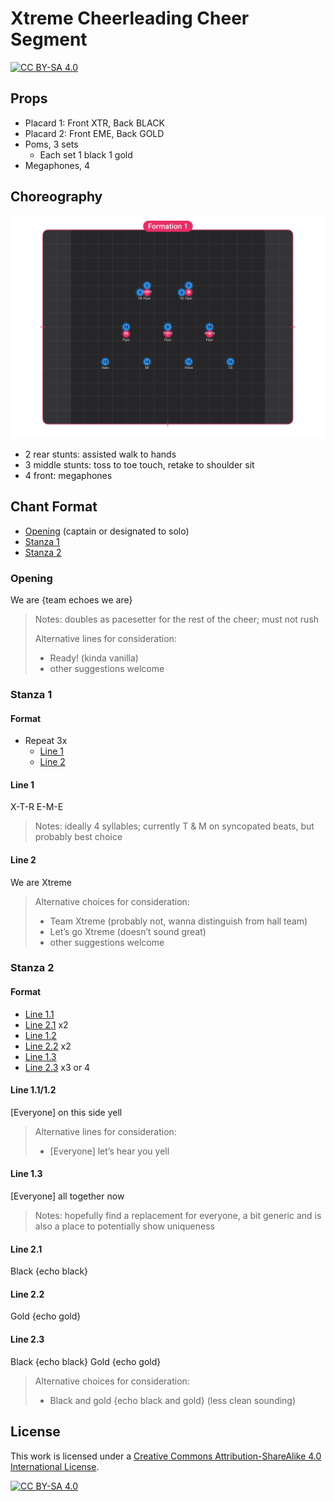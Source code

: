 ﻿# Xtreme Cheerleading Cheer Segment

[![CC BY-SA 4.0][cc-by-sa-shield]][cc-by-sa]

## Props

- Placard 1: Front XTR, Back BLACK
- Placard 2: Front EME, Back GOLD
- Poms, 3 sets
  - Each set 1 black 1 gold
- Megaphones, 4 

## Choreography

![Cheer Segment Positioning](/assets/img/positioning.png)

- 2 rear stunts: assisted walk to hands
- 3 middle stunts: toss to toe touch, retake to shoulder sit
- 4 front: megaphones

## Chant Format

- [Opening](#opening) (captain or designated  to solo)
- [Stanza 1](#stanza-1)
- [Stanza 2](#stanza-2)

### Opening

We are {team echoes we are}

> Notes: doubles as pacesetter for the rest of the cheer; must not rush
>
> Alternative lines for consideration:
> - Ready! (kinda vanilla)
> - other suggestions welcome

### Stanza 1

#### Format

- Repeat 3x
  - [Line 1](#line-1)
  - [Line 2](#line-2)

#### Line 1

X-T-R E-M-E

> Notes: ideally 4 syllables; currently T & M on syncopated beats, but probably best choice

#### Line 2 

We are Xtreme

> Alternative choices for consideration:
> - Team Xtreme (probably not, wanna distinguish from hall team)
> - Let’s go Xtreme (doesn’t sound great)
> - other suggestions welcome

### Stanza 2

#### Format

- [Line 1.1](#line-1.11.2)
- [Line 2.1](#line-2.1) x2
- [Line 1.2](#line-1.11.2)
- [Line 2.2](#line-2.2) x2
- [Line 1.3](#line-1.3)
- [Line 2.3](#line-2.3) x3 or 4

#### Line 1.1/1.2

[Everyone] on this side yell

> Alternative lines for consideration:
> - [Everyone] let’s hear you yell

#### Line 1.3

[Everyone] all together now

> Notes: hopefully find a replacement for everyone, a bit generic and is also a place to potentially show uniqueness 

#### Line 2.1

Black {echo black}

#### Line 2.2

Gold {echo gold}

#### Line 2.3

Black {echo black} Gold {echo gold}

> Alternative choices for consideration:
> - Black and gold {echo black and gold} (less clean sounding)

## License

This work is licensed under a [Creative Commons Attribution-ShareAlike 4.0 International License][cc-by-sa].

[![CC BY-SA 4.0][cc-by-sa-image]][cc-by-sa]

[cc-by-sa]: http://creativecommons.org/licenses/by-sa/4.0/
[cc-by-sa-image]: https://licensebuttons.net/l/by-sa/4.0/88x31.png
[cc-by-sa-shield]: https://img.shields.io/badge/License-CC%20BY--SA%204.0-lightgrey.svg

